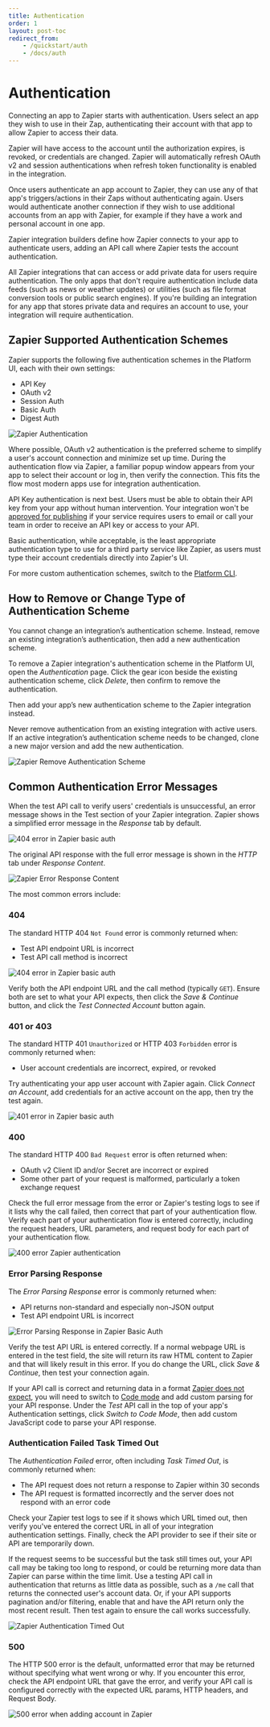 ```yaml
---
title: Authentication
order: 1
layout: post-toc
redirect_from: 
    - /quickstart/auth
    - /docs/auth
---
```


# Authentication

Connecting an app to Zapier starts with authentication. Users select an app they wish to use in their Zap, authenticating their account with that app to allow Zapier to access their data.

Zapier will have access to the account until the authorization expires, is revoked, or credentials are changed. Zapier will automatically refresh OAuth v2 and session authentications when refresh token functionality is enabled in the integration.

Once users authenticate an app account to Zapier, they can use any of that app's triggers/actions in their Zaps without authenticating again. Users would authenticate another connection if they wish to use additional accounts from an app with Zapier, for example if they have a work and personal account in one app. 

Zapier integration builders define how Zapier connects to your app to authenticate users, adding an API call where Zapier tests the account authentication. 

All Zapier integrations that can access or add private data for users require authentication. The only apps that don't require authentication include data feeds (such as news or weather updates) or utilities (such as file format conversion tools or public search engines). If you're building an integration for any app that stores private data and requires an account to use, your integration will require authentication.

## Zapier Supported Authentication Schemes

Zapier supports the following five authentication schemes in the Platform UI, each with their own settings:

- API Key
- OAuth v2
- Session Auth
- Basic Auth
- Digest Auth

![Zapier Authentication](https://cdn.zappy.app/37e7829169eb2e07278d512c174cd708.png)

Where possible, OAuth v2 authentication is the preferred scheme to simplify a user's account connection and minimize set up time. During the authentication flow via Zapier, a familiar popup window appears from your app to select their account or log in, then verify the connection. This fits the flow most modern apps use for integration authentication.

API Key authentication is next best. Users must be able to obtain their API key from your app without human intervention. Your integration won't be [approved for publishing](https://platform.zapier.com/quickstart/private-vs-public-integrations) if your service requires users to email or call your team in order to receive an API key or access to your API.

Basic authentication, while acceptable, is the least appropriate authentication type to use for a third party service like Zapier, as users must type their account credentials directly into Zapier's UI.

For more custom authentication schemes, switch to the [Platform CLI](https://platform.zapier.com/manage/export-integration). 

## How to Remove or Change Type of Authentication Scheme 

You cannot change an integration’s authentication scheme. Instead, remove an existing integration’s authentication, then add a new authentication scheme.

To remove a Zapier integration's authentication scheme in the Platform UI, open the _Authentication_ page. Click the gear icon beside the existing authentication scheme, click _Delete_, then confirm to remove the authentication.

Then add your app’s new authentication scheme to the Zapier integration instead.

Never remove authentication from an existing integration with active users. If an active integration’s authentication scheme needs to be changed, clone a new major version and add the new authentication.

![Zapier Remove Authentication Scheme](https://cdn.zappy.app/a616ced2f22bdf0873b0f910fc238424.png)

## Common Authentication Error Messages

When the test API call to verify users' credentials is unsuccessful, an error message shows in the Test section of your Zapier integration. Zapier shows a simplified error message in the _Response_ tab by default.

![404 error in Zapier basic auth](https://cdn.zappy.app/f6e4616d8e457f2ccf8dd872b2a15aac.png)

The original API response with the full error message is shown in the _HTTP_ tab under _Response Content_.

![Zapier Error Response Content](https://cdn.zappy.app/2598ca338518d55cb41cebc2116bd1af.png)

The most common errors include:

### 404

The standard HTTP 404 `Not Found` error is commonly returned when:

- Test API endpoint URL is incorrect
- Test API call method is incorrect

![404 error in Zapier basic auth](https://cdn.zappy.app/4b268ddfa326ee23cb902d05acc6ac10.png)

Verify both the API endpoint URL and the call method (typically `GET`). Ensure both are set to what your API expects, then click the _Save & Continue_ button, and click the _Test Connected Account_ button again.

### 401 or 403

The standard HTTP 401 `Unauthorized` or HTTP 403 `Forbidden` error is commonly returned when:

- User account credentials are incorrect, expired, or revoked

Try authenticating your app user account with Zapier again. Click _Connect an Account_, add credentials for an active account on the app, then try the test again.

![401 error in Zapier basic auth](https://cdn.zappy.app/e8dd16ccd395d9c466d81ce669510296.png)

### 400

The standard HTTP 400 `Bad Request` error is often returned when:

- OAuth v2 Client ID and/or Secret are incorrect or expired
- Some other part of your request is malformed, particularly a token exchange request

Check the full error message from the error or Zapier's testing logs to see if it lists why the call failed, then correct that part of your authentication flow. Verify each part of your authentication flow is entered correctly, including the request headers, URL parameters, and request body for each part of your authentication flow.

![400 error Zapier authentication](https://cdn.zapier.com/storage/photos/91579ed613b77fb803ff52fb900b093b.png)

### Error Parsing Response

The _Error Parsing Response_ error is commonly returned when:

- API returns non-standard and especially non-JSON output
- Test API endpoint URL is incorrect

![Error Parsing Response in Zapier Basic Auth](https://cdn.zappy.app/7dc661d47076c1114b2581289646de48.png)

Verify the test API URL is entered correctly. If a normal webpage URL is entered in the test field, the site will return its raw HTML content to Zapier and that will likely result in this error. If you do change the URL, click _Save & Continue_, then test your connection again.

If your API call is correct and returning data in a format [Zapier does not expect](https://platform.zapier.com/build/faq#what-response-type-does-zapier-expect), you will need to switch to [Code mode](https://platform.zapier.com/build/code-mode) and add custom parsing for your API response. Under the _Test_ API call in the top of your app's Authentication settings, click _Switch to Code Mode_, then add custom JavaScript code to parse your API response.

### Authentication Failed Task Timed Out

The _Authentication Failed_ error, often including _Task Timed Out_, is commonly returned when:

- The API request does not return a response to Zapier within 30 seconds
- The API request is formatted incorrectly and the server does not respond with an error code

Check your Zapier test logs to see if it shows which URL timed out, then verify you've entered the correct URL in all of your integration authentication settings. Finally, check the API provider to see if their site or API are temporarily down.

If the request seems to be successful but the task still times out, your API call may be taking too long to respond, or could be returning more data than Zapier can parse within the time limit. Use a testing API call in authentication that returns as little data as possible, such as a `/me` call that returns the connected user's account data. Or, if your API supports pagination and/or filtering, enable that and have the API return only the most recent result. Then test again to ensure the call works successfully.

![Zapier Authentication Timed Out](https://cdn.zapier.com/storage/photos/2bc7541d4859785d23a64dc5caceec22.png)

### 500

The HTTP 500 error is the default, unformatted error that may be returned without specifying what went wrong or why. If you encounter this error, check the API endpoint URL that gave the error, and verify your API call is configured correctly with the expected URL params, HTTP headers, and Request Body.

![500 error when adding account in Zapier](https://cdn.zapier.com/storage/photos/22eb6cbc2c965dc196a3646511deeb7d.png)
